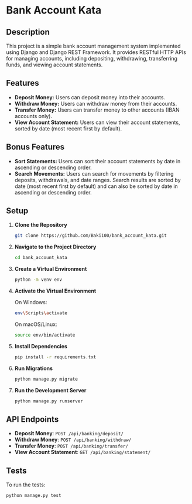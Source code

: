 # Bank Account Kata

## Description

This project is a simple bank account management system implemented using Django and Django REST Framework. It provides RESTful HTTP APIs for managing accounts, including depositing, withdrawing, transferring funds, and viewing account statements.

## Features

- **Deposit Money:** Users can deposit money into their accounts.
- **Withdraw Money:** Users can withdraw money from their accounts.
- **Transfer Money:** Users can transfer money to other accounts (IBAN accounts only).
- **View Account Statement:** Users can view their account statements, sorted by date (most recent first by default).

## Bonus Features

- **Sort Statements:** Users can sort their account statements by date in ascending or descending order.
- **Search Movements:** Users can search for movements by filtering deposits, withdrawals, and date ranges. Search results are sorted by date (most recent first by default) and can also be sorted by date in ascending or descending order.

## Setup

1. **Clone the Repository**

    ```bash
    git clone https://github.com/Baki100/bank_account_kata.git
    ```

2. **Navigate to the Project Directory**

    ```bash
    cd bank_account_kata
    ```

3. **Create a Virtual Environment**

    ```bash
    python -m venv env
    ```

4. **Activate the Virtual Environment**

    On Windows:

    ```bash
    env\Scripts\activate
    ```

    On macOS/Linux:

    ```bash
    source env/bin/activate
    ```

5. **Install Dependencies**

    ```bash
    pip install -r requirements.txt
    ```

6. **Run Migrations**

    ```bash
    python manage.py migrate
    ```

7. **Run the Development Server**

    ```bash
    python manage.py runserver
    ```

## API Endpoints

- **Deposit Money**: `POST /api/banking/deposit/`
- **Withdraw Money**: `POST /api/banking/withdraw/`
- **Transfer Money**: `POST /api/banking/transfer/`
- **View Account Statement**: `GET /api/banking/statement/`

## Tests

To run the tests:

```bash
python manage.py test
